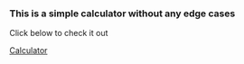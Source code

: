 <h3>This is a simple calculator without any edge cases</h3>

<p>Click below to check it out</p>

[Calculator](https://shivaprakash-sudo.github.io/simple_calculator/)
